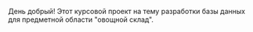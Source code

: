 День добрый!
Этот курсовой проект на тему разработки базы данных для предметной области "овощной склад".
